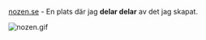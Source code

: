 
[nozen.se](https://nozen.se) - En plats där jag **delar delar** av det jag skapat.

![nozen.gif](/assets/images/nozen.gif)
